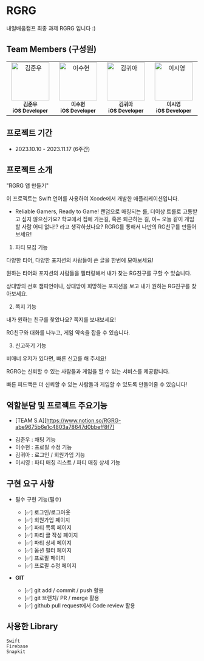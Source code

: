 # RGRG

내일배움캠프 최종 과제 RGRG 입니다 :)

## Team Members (구성원)

<table>
  <tbody>
    <tr>
    <td align="center" valign="top" width="14.28%">
       <a href="https://github.com/jakkujakku">
       <img src="https://avatars.githubusercontent.com/u/89556301?v=4" width="100px;" alt="김준우"/>
       <br />
         <sub>
           <b>김준우</b>
         </sub>
       </a>
       <br />
       <sub>
           <b>iOS Developer</b>
       </sub>
       <br />
     </td>
     <td align="center" valign="top" width="14.28%">
       <a href="https://github.com/suzzang98">
       <img src="https://avatars.githubusercontent.com/u/114126053?v=4" width="100px;" alt="이수현"/>
       <br />
         <sub>
           <b>이수현</b>
         </sub>
       </a>
       <br />
       <sub>
           <b>iOS Developer</b>
       </sub>
       <br />
     </td>
      <td align="center" valign="top" width="14.28%">
       <a href="https://github.com/kiakim01">
       <img src="https://avatars.githubusercontent.com/u/100465645?v=4" width="100px;" alt="김귀아"/>
       <br />
         <sub>
           <b>김귀아</b>
         </sub>
       </a>
       <br />
       <sub>
           <b>iOS Developer</b>
       </sub>
       <br />
     </td>
      <td align="center" valign="top" width="14.28%">
       <a href="https://github.com/startingg">
       <img src="https://avatars.githubusercontent.com/u/132072642?v=4" width="100px;" alt="이시영"/>
       <br />
         <sub>
           <b>이시영</b>
         </sub>
       </a>
       <br />
       <sub>
           <b>iOS Developer</b>
       </sub>
       <br />
  </tbody>
</table>

## 프로젝트 기간

- 2023.10.10 - 2023.11.17 (6주간)

## 프로젝트 소개

"RGRG 앱 만들기"<p>
이 프로젝트는 Swift 언어를 사용하여 Xcode에서 개발한 애플리케이션입니다. <br>

- Reliable Gamers, Ready to Game!
  랜덤으로 매칭되는 롤, 더이상 트롤로 고통받고 싶지 않으신가요?
  학교에서 집에 가는길, 혹은 퇴근하는 길, 아~ 오늘 같이 게임할 사람 어디 없나!? 라고 생각하셨나요?
  RGRG를 통해서 나만의 RG친구를 만들어보세요!

1. 파티 모집 기능

다양한 티어, 다양한 포지션의 사람들이 쓴 글을 한번에 모아보세요!

원하는 티어와 포지션의 사람들을 필터링해서 내가 찾는 RG친구를 구할 수 있습니다.

상대방의 선호 챔피언이나, 상대방이 희망하는 포지션을 보고 내가 원하는 RG친구를 찾아보세요.

2. 쪽지 기능

내가 원하는 친구를 찾았나요? 쪽지를 보내보세요!

RG친구와 대화를 나누고, 게임 약속을 잡을 수 있습니다.

3. 신고하기 기능

비매너 유저가 있다면, 빠른 신고를 해 주세요!

RGRG는 신뢰할 수 있는 사람들과 게임을 할 수 있는 서비스를 제공합니다.

빠른 피드백은 더 신뢰할 수 있는 사람들과 게임할 수 있도록 만들어줄 수 있습니다!
<br>

## 역할분담 및 프로젝트 주요기능

- [TEAM S.A][https://www.notion.so/RGRG-abe9675b6e1c4803a78647d0bbeff8f7]

* 김준우 : 채팅 기능
* 이수현 : 프로필 수정 기능
* 김귀아 : 로그인 / 회원가입 기능
* 이시영 : 파티 매칭 리스트 / 파티 매칭 상세 기능

## 구현 요구 사항

- 필수 구현 기능(필수)

  - [✅] 로그인/로그아웃
  - [✅] 회원가입 페이지
  - [✅] 파티 목록 페이지
  - [✅] 파티 글 작성 페이지
  - [✅] 파티 상세 페이지
  - [✅] 옵션 필터 페이지
  - [✅] 프로필 페이지
  - [✅] 프로필 수정 페이지

- **GIT**
  - [✅] git add / commit / push 활용
  - [✅] git 브랜치/ PR / merge 활용
  - [✅] github pull request에서 Code review 활용



## 사용한 Library

```text
Swift
Firebase
Snapkit
```
